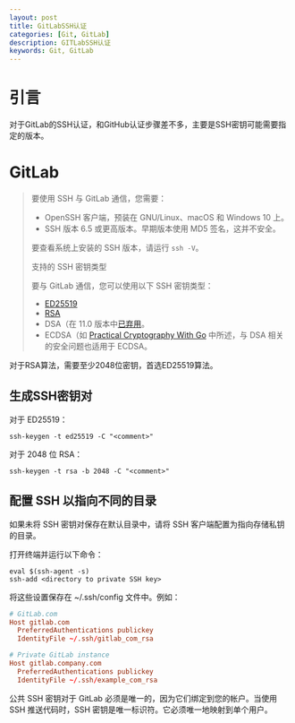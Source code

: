 ```yaml
---
layout: post
title: GitLabSSH认证
categories: [Git, GitLab]
description: GITLabSSH认证
keywords: Git, GitLab
---
```


# 引言
对于GitLab的SSH认证，和GitHub认证步骤差不多，主要是SSH密钥可能需要指定的版本。


# GitLab

> 要使用 SSH 与 GitLab 通信，您需要：
>
> - OpenSSH 客户端，预装在 GNU/Linux、macOS 和 Windows 10 上。
> - SSH 版本 6.5 或更高版本。早期版本使用 MD5 签名，这并不安全。
>
> 要查看系统上安装的 SSH 版本，请运行 `ssh -V`。
>
> 支持的 SSH 密钥类型
>
> 要与 GitLab 通信，您可以使用以下 SSH 密钥类型：
>
> - [ED25519](#ed25519-ssh-keys)
> - [RSA](#rsa-ssh-keys)
> - 
>   DSA（在 11.0 版本中[已弃用](https://about.gitlab.com/releases/2018/06/22/gitlab-11-0-released/#support-for-dsa-ssh-keys)。
> - 
>   ECDSA（如 [Practical Cryptography With Go](https://leanpub.com/gocrypto/read#leanpub-auto-ecdsa) 中所述，与 DSA 相关的安全问题也适用于 ECDSA。
>

对于RSA算法，需要至少2048位密钥，首选ED25519算法。

## 生成SSH密钥对

对于 ED25519：

```shell
ssh-keygen -t ed25519 -C "<comment>"
```

对于 2048 位 RSA：

```shell
ssh-keygen -t rsa -b 2048 -C "<comment>"
```

## 配置 SSH 以指向不同的目录

如果未将 SSH 密钥对保存在默认目录中，请将 SSH 客户端配置为指向存储私钥的目录。

打开终端并运行以下命令：

```shell
eval $(ssh-agent -s)
ssh-add <directory to private SSH key>
```

将这些设置保存在 ~/.ssh/config 文件中。例如：

```conf
# GitLab.com
Host gitlab.com
  PreferredAuthentications publickey
  IdentityFile ~/.ssh/gitlab_com_rsa

# Private GitLab instance
Host gitlab.company.com
  PreferredAuthentications publickey
  IdentityFile ~/.ssh/example_com_rsa
```

公共 SSH 密钥对于 GitLab 必须是唯一的，因为它们绑定到您的帐户。当使用 SSH 推送代码时，SSH 密钥是唯一标识符。它必须唯一地映射到单个用户。









